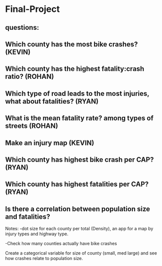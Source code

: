 # Final-Project

## questions:
## Which county has the most bike crashes? (KEVIN)
## Which county has the highest fatality:crash ratio? (ROHAN) 
## Which type of road leads to the most injuries, what about fatalities? (RYAN)
## What is the mean fatality rate? among types of streets (ROHAN)
## Make an injury map (KEVIN)
## Which county has highest bike crash per CAP? (RYAN)
## Which county has highest fatalities per CAP?  (RYAN)
## Is there a correlation between population size and fatalities?

Notes: -dot size for each county per total (Density), an app for a map by injury types and highway type.

-Check how many counties actually have bike crashes

Create a categorical variable for size of county (small, med large) and see how crashes relate to population size.